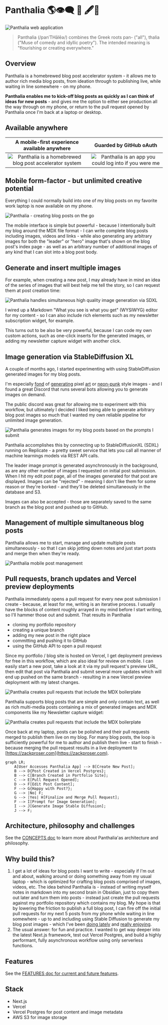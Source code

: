 # Panthalia 🌎👁️‍🗨️ 🎨 🖋️🚶

![Panthalia web application](./public/panthalia-logo-2.png)

> Panthalia (/panˈTHālēə/) combines the Greek roots pan- ("all"), thalia ("Muse of comedy and idyllic poetry"). The intended meaning is "flourishing or creating everywhere." 

## Overview

Panthalia is a homebrewed blog post accelerator system - it allows me to author rich media blog posts, from ideation through to publishing live, while waiting in line somewhere - on my phone.

**Panthalia enables me to kick-off blog posts as quickly as I can think of ideas for new posts** - and gives me the option to either see production all the way through on my phone, or return to the pull request opened by Panthalia once I'm back at a laptop or desktop.

## Available anywhere 

A mobile-first experience available anywhere            | Guarded by GitHub oAuth
:-------------------------:|:-------------------------:
![Panthalia is a homebrewed blog post accelerator system](./docs/images/panthalia-mobile-login-small.png) | ![Panthalia is an app you could log into if you were me](./docs/images/panthalia-github-auth.png)

## Mobile form-factor - but unlimited creative potential

Everything I could normally build into one of my blog posts on my favorite work laptop is now available on my phone.

![Panthalia - creating blog posts on the go](./docs/images/panthalia-new-post-mobile.png)

The mobile interface is simple but powerful - because I intentionally built my blog around the MDX file format - I can write complete blog posts including images, videos and links - while also generating 
any arbitrary images for both the "leader" or "hero" image that's shown on the blog post's index page - as well as an arbitrary number of additional images of any kind that I can slot into a blog post body. 

## Generate and insert multiple images 

For example, when creating a new post, I may already have in mind an idea of the series of images that will best help me tell the story, so I can request them at post creation time: 

![Panthalia handles simultaneous high quality image generation via SDXL](./docs/images/panthalia-multiple-image-example.png)

I wired up a Markdown "What you see is what you get" (WYSIWYG) editor for my content - so I can also include rich elements such as my newsletter subscription widget, for example. 

This turns out to be also be very powerful, because I can code my own custom actions, such as one-click inserts for the generated images, or adding my newsletter capture widget with another click. 

## Image generation via StableDiffusion XL

A couple of months ago, I started experimenting with using StableDiffusion generated images for my blog posts. 

I'm especially [fond](https://www.zackproser.com/blog/maintaining-this-site-fucking-sucks) of [generating](https://www.zackproser.com/blog/maintaining-this-site-no-longer-fucking-sucks) pixel [art](https://www.zackproser.com/blog/i-am-joining-pinecone-io) or [neon-punk](https://www.zackproser.com/blog/video-reviewing-github-prs-in-terminal) style images - and I found a great Discord that runs several bots allowing you to generate images on demand.

The public discord was great for allowing me to experiment with this workflow, but ultimately I decided I liked being able to generate arbitrary blog post images so much that I wanted my own reliable pipeline for unlimited image generation. 

![Panthalia generates images for my blog posts based on the prompts I submit](./docs/images/panthalia-example-stable-diffusion-generation.png)

Panthalia accomplishes this by connecting up to StableDiffusionXL (SDXL) running on Replicate - a pretty sweet service that lets you call all manner of machine learnings models via REST API calls. 

The leader image prompt is generated asynchronously in the background, as are any other number of images I requested on initial post submission. When I hit my edit post page, all of the images generated for that post 
are displayed. Images can be "rejected" - meaning I don't like them for some reason or they're borked - and they'll be deleted simultaneously in the database and S3. 

Images can also be accepted - those are separately saved to the same branch as the blog post and pushed up to GitHub. 

## Management of multiple simultaneous blog posts 

Panthalia allows me to start, manage and update multiple posts simultaneously - so that I can skip jotting down notes and just start posts and merge then when they're ready. 

![Panthalia mobile post management](./docs/images/panthalia-mobile-index-page.png)

## Pull requests, branch updates and Vercel preview deployments

Panthalia immediately opens a pull request for every new post submission I create - because, at least for me, writing is an iterative process. I usually have the blocks of content roughly arrayed in my mind before I start writing, so I'll hammer those out and submit. That results in Panthalia 

* cloning my portfolio repository 
* creating a unique branch 
* adding my new post in the right place
* committing and pushing it to GitHub 
* using the GitHub API to open a pull request

Since my portfolio / blog site is hosted on Vercel, I get deployment previews for free in this workflow, which are also ideal for review on mobile. I can easily start a new post, take a look at it via my pull request's preview URL, then edit that post via Panthalia and submit several more updates 
which will end up pushed on the same branch - resulting in a new Vercel preview deployment with my latest changes. 

![Panthalia creates pull requests that include the MDX boilerplate](./docs/images/panthalia-example-pull-request.png)

Panthalia supports blog posts that are simple and only contain text, as well as rich multi-media posts containing a mix of generated images and MDX components like my Newsletter capture widget: 


![Panthalia creates pull requests that include the MDX boilerplate](./docs/images/panthalia-example-pull-request-with-images.png)

Once back at my laptop, posts can be polished and their pull requests merged to publish them live on my blog. For many blog posts, the loop is sufficiently powerful for me to author and publish them live - start to finish - because merging the pull request results in a live deployment to [https://zackproser.com](https://zackproser.com).

```mermaid
graph LR;
    A[User Accesses Panthalia App] --> B[Create New Post];
    B --> D{Post Created in Vercel Postgres};
    B --> C[Branch Created in Portfolio Site];
    C --> E[Pull Request Opened];
    D --> F[Edit Post Content];
    F --> G{Happy with Post?};
    G --> |No| F;
    G --> |Yes| H[Finalize and Merge Pull Request];
    F --> I[Prompt for Image Generation];
    I --> J[Generate Image Stable Diffusion];
    J --> F;
```

## Architecture, philosophy and challenges

See the [CONCEPTS doc](./docs/CONCEPTS.md) to learn more about Panthalia'as architecture and philosophy. 

## Why build this? 

1. I get a lot of ideas for blog posts I want to write - especially if I'm out and about, walking around or doing something away from my usual laptop - which is optimized for crafting blog posts comprised of images, videos, etc. The idea behind Panthalia is - instead of writing myself notes in markdown into my second brain in Obsidian, just to copy them out later and turn them into posts - instead just create the pull requests against my portfolio repository 
which contains my blog. My hope is that by lowering the friction to publish a full blog post, I can fire off the initial pull requests for my next 5 posts from my phone while waiting in line somewhere - up to and including using Stable Diffusion to generate my 
blog post images - which I've been [doing lately](https://www.zackproser.com/blog/first-see-if-youve-got-the-bug) and [really enjoying](https://www.zackproser.com/blog/i-am-joining-pinecone-io). 
2. The usual answer: for fun and practice. I wanted to get way deeper into the latest Next.js framework, test out Vercel Postgres, and build a highly performant, fully asynchronous workflow using only serverless functions. 

## Features

See the [FEATURES doc for current and future features](./docs/FEATURES.md).

## Stack 
* Next.js
* Vercel
* Vercel Postgres for post content and image metadata
* AWS S3 for image storage


